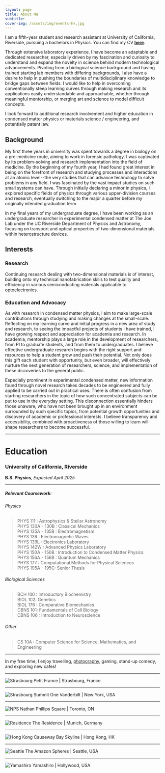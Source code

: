 ```yaml
---
layout: page
title: About Me
subtitle:
cover-img: /assets/img/events-hk.jpg
---
```


I am a fifth-year student and research assistant at University of California, Riverside, pursuing a bachelors in Physics. You can find my CV [**here**](assets/files/Vanessa_Kwong_CV.pdf).

Through extensive laboratory experience, I have become an adaptable and dedicated researcher, especially driven by my fascination and curiosity to understand and expand the novelty in science behind modern technological advancements. Pivoting from a biological science background and having trained starting lab members with differing backgrounds, I also have a desire to help in pushing the boundaries of multidisciplinary knowledge to bridge gaps between fields. I would like to help in overcoming conventionally steep learning curves through making research and its applications easily understandable and approachable, whether through meaningful mentorship, or merging art and science to model difficult concepts.
 
I look forward to additional research involvement and higher education in condensed matter physics or materials science / engineering, and potentially patent law. 

## Background ##
My first three years in university was spent towards a degree in biology on a pre-medicine route, aiming to work in forensic pathology. I was captivated by its problem-solving 
and research implementation into the field of medicine. By the beginning of my fourth year, I had found great interest in being on the forefront of research and studying processes 
and interactions at an atomic level--the very studies that can advance technology to solve problems in any field. I was fascinated by the vast impact studies on such small systems 
can have. Through initially declaring a minor in physics, I explored specific fields of physics through various upper-division courses and research, eventually switching to the major a quarter before my originally intended graduation term.

In my final years of my undergraduate degree, I have been working as an undergraduate researcher in experimental condensed matter at The Joe Lab under the UC Riverside Department of Physics and Astronomy, focusing on transport and optical properties of two-dimensional materials within heterostructure devices.


## Interests ##
### Research ###
Continuing research dealing with two-dimensional materials is of interest, building onto my technical nanofabrication skills to test quality and efficiency in various semiconducting materials applicable to optoelectronics.

### Education and Advocacy ###
As with research in condensed matter physics, I aim to make large-scale contributions through studying and making changes at the small-scale. Reflecting on my learning curve and initial progress in a new area of study and research, to seeing the impactful projects of students I have trained, I have growing respect and appreciation for academia and research. In academia, mentorship plays a large role in the development of researchers, from PI to graduate students, and from them to undergraduates. I believe effective undergraduate research begins with the right support and resources to help a student grow and push their potential. Not only does this gift each student with opportunity, but even broader, will effectively nurture the next generation of researchers, science, and implementation of these discoveries to the general public.

Especially prominent in experimental condensed matter, new information found through novel research takes decades to be engineered and fully applied to be carried out in practical uses. There is often confusion from starting researchers in the topic of how such concentrated subjects can be put to use in the everyday setting. This disconnection essentially hinders those unaware, who have not been brought up in an environment surrounded by such specific topics, from potential growth opportunities and discovery of academic or professional interests. I believe transparency and accessibility, combined with proactiveness of those willing to learn will shape researchers to become successful.

----
# Education #
### University of California, Riverside ###
**B.S. Physics**, *Expected April 2025*


---

##### Relevant Coursework:

###### Physics
> PHYS 111 : Astrophysics & Stellar Astronomy\
> PHYS 130A - 130B : Classical Mechanics\
> PHYS 135A - 135B : Electromagnetism\
> PHYS 136 : Electromagnetic Waves\
> PHYS 139L : Electronics Laboratory\
> PHYS 142W : Advanced Physics Laboratory\
> PHYS 150A - 150B : Introduction to Condensed Matter Physics\
> PHYS 156A - 156B : Quantum Mechanics\
> PHYS 177 : Computational Methods for Physical Sciences\
> PHYS 195A - 195C: Senior Thesis

###### Biological Sciences
> BCH 100 : Introductory Biochemistry\
> BIOL 102: Genetics\
> BIOL 176 : Comparative Biomechanics\
> CBNS 101: Fundamentals of Cell Biology\
> CBNS 106 : Introduction to Neuroscience

###### Other
> CS 10A : Computer Science for Science, Mathematics, and Engineering
 
---






In my free time, I enjoy travelling, [photography](https://vsco.co/veecarling/gallery), gaming, stand-up comedy, and exploring new cafes!

---

![Strasbourg](assets/img/petit-fr.JPG)
Petit France | Strasbourg, France

---

![Strasbourg](assets/img/summit-mirror.JPG)
Summit One Vanderbilt | New York, USA

---

![NPS](assets/img/nps.jpg)
Nathan Phillips Square | Toronto, ON

---

![Residence](assets/img/residence.JPG)
The Residence | Munich, Germany

---

![Hong Kong](assets/img/events-hk.jpg)
Causeway Bay Skyline | Hong Kong, HK

---

![Seattle](assets/img/seattle.JPG)
The Amazon Spheres | Seattle, USA

---

![Yamashiro](assets/img/yamashiro.JPG)
Yamashiro | Hollywood, USA
